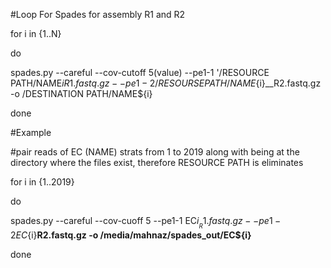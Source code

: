 
#Loop For Spades for assembly R1 and R2


for i in {1..N}

do

spades.py --careful --cov-cutoff 5(value) --pe1-1 '/RESOURCE PATH/NAME${i}R1.fastq.gz --pe1-2 /RESOURSE PATH/NAME${i}__R2.fastq.gz -o /DESTINATION PATH/NAME${i}

done


#Example

#pair reads of EC (NAME) strats from 1 to 2019 along with being at the directory where the files exist, therefore RESOURCE PATH is eliminates

for i in {1..2019}

do

spades.py --careful --cov-cuoff 5 --pe1-1 EC${i}__R1.fastq.gz --pe1-2 EC${i}__R2.fastq.gz -o /media/mahnaz/spades_out/EC${i}__

done


